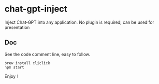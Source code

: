 # chat-gpt-inject
Inject Chat-GPT into any application. No plugin is required, can be used for presentation

## Doc
See the code comment line, easy to follow.

```
brew install cliclick
npm start
```
Enjoy !
